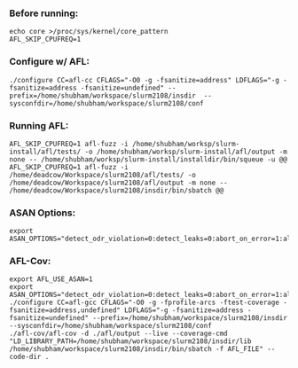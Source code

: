 ### Before running:
	echo core >/proc/sys/kernel/core_pattern
	AFL_SKIP_CPUFREQ=1 

### Configure w/ AFL: 
	./configure CC=afl-cc CFLAGS="-O0 -g -fsanitize=address" LDFLAGS="-g -fsanitize=address -fsanitize=undefined" --prefix=/home/shubham/workspace/slurm2108/insdir  --sysconfdir=/home/shubham/workspace/slurm2108/conf 

### Running AFL:
	AFL_SKIP_CPUFREQ=1 afl-fuzz -i /home/shubham/worksp/slurm-install/afl/tests/ -o /home/shubham/worksp/slurm-install/afl/output -m none -- /home/shubham/worksp/slurm-install/installdir/bin/squeue -u @@
	AFL_SKIP_CPUFREQ=1 afl-fuzz -i /home/deadcow/Workspace/slurm2108/afl/tests/ -o /home/deadcow/Workspace/slurm2108/afl/output -m none -- /home/deadcow/Workspace/slurm2108/insdir/bin/sbatch @@
	
### ASAN Options:
	export ASAN_OPTIONS="detect_odr_violation=0:detect_leaks=0:abort_on_error=1:allow_user_segv_handler=0:handle_abort=1:symbolize=0"

### AFL-Cov: 
	export AFL_USE_ASAN=1    
    export ASAN_OPTIONS="detect_odr_violation=0:detect_leaks=0:abort_on_error=1:allow_user_segv_handler=0:handle_abort=1:symbolize=0"
    ./configure CC=afl-gcc CFLAGS="-O0 -g -fprofile-arcs -ftest-coverage -fsanitize=address,undefined" LDFLAGS="-g -fsanitize=address -fsanitize=undefined" --prefix=/home/shubham/workspace/slurm2108/insdir  --sysconfdir=/home/shubham/workspace/slurm2108/conf     
    ./afl-cov/afl-cov -d ./afl/output --live --coverage-cmd "LD_LIBRARY_PATH=/home/shubham/workspace/slurm2108/insdir/lib /home/shubham/workspace/slurm2108/insdir/bin/sbatch -f AFL_FILE" --code-dir .